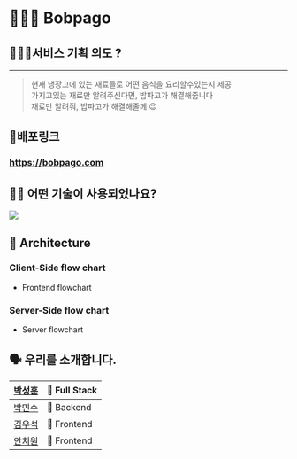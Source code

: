 # 👨🏻‍🍳 Bobpago


## 🙋🏻‍♂️서비스 기획 의도 ?
---
> 현재 냉장고에 있는 재료들로 어떤 음식을 요리할수있는지 제공<br />
가지고있는 재료만 알려주신다면, 밥파고가 해결해줍니다<br />
재료만 알려줘, 밥파고가 해결해줄께 😉<br />


## 📎배포링크
### <https://bobpago.com>

## 👨‍⚕️ 어떤 기술이 사용되었나요?
![](https://cdn.discordapp.com/attachments/879193189527994424/885409218000191519/2021-09-09_3.19.46.png)

## 🔨 Architecture

### Client-Side flow chart

- Frontend flowchart
![]()

### Server-Side flow chart

- Server flowchart
![]()


## 🗣 우리를 소개합니다.
|[박성훈](https://github.com/tjdgns5272)|🏁 Full Stack|
|------|---|
|[박민수](https://github.com/pinion7)|🏁 Backend|
|[김우석](https://github.com/VVSOGI)|🚩 Frontend|
|[안치원](https://github.com/Freetargeter)|🚩 Frontend|
